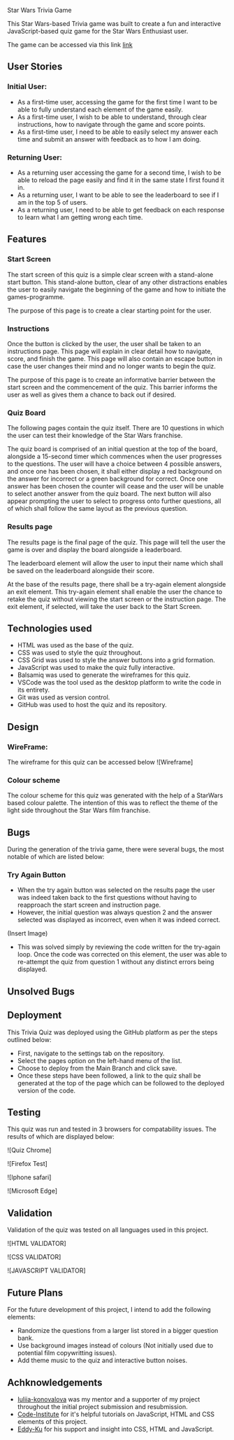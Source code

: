 Star Wars Trivia Game

This Star Wars-based Trivia game was built to create a fun and interactive JavaScript-based quiz game for the Star Wars Enthusiast user.

The game can be accessed via this link [link](https://bethhayden01.github.io/starwars-trivia)

## User Stories

### Initial User: 
* As a first-time user, accessing the game for the first time I want to be able to fully understand each element of the game easily. 
* As a first-time user, I wish to be able to understand, through clear instructions, how to navigate through the game and score points.
* As a first-time user, I need to be able to easily select my answer each time and submit an answer with feedback as to how I am doing. 

### Returning User: 
* As a returning user accessing the game for a second time, I wish to be able to reload the page easily and find it in the same state I first found it in. 
* As a returning user, I want to be able to see the leaderboard to see if I am in the top 5 of users.
* As a returning user, I need to be able to get feedback on each response to learn what I am getting wrong each time. 

## Features

### Start Screen

The start screen of this quiz is a simple clear screen with a stand-alone start button. This stand-alone button, clear of any other distractions enables the user to easily navigate the beginning of the game and how to initiate the games-programme. 

The purpose of this page is to create a clear starting point for the user.

### Instructions

Once the button is clicked by the user, the user shall be taken to an instructions page. This page will explain in clear detail how to navigate, score, and finish the game. This page will also contain an escape button in case the user changes their mind and no longer wants to begin the quiz. 

The purpose of this page is to create an informative barrier between the start screen and the commencement of the quiz. This barrier informs the user as well as gives them a chance to back out if desired. 

### Quiz Board
The following pages contain the quiz itself. There are 10 questions in which the user can test their knowledge of the Star Wars franchise.

The quiz board is comprised of an initial question at the top of the board, alongside a 15-second timer which commences when the user progresses to the questions. The user will have a choice between 4 possible answers, and once one has been chosen, it shall either display a red background on the answer for incorrect or a green background for correct. Once one answer has been chosen the counter will cease and the user will be unable to select another answer from the quiz board. The next button will also appear prompting the user to select to progress onto further questions, all of which shall follow the same layout as the previous question. 

### Results page
The results page is the final page of the quiz. This page will tell the user the game is over and display the board alongside a leaderboard. 

The leaderboard element will allow the user to input their name which shall be saved on the leaderboard alongside their score. 

At the base of the results page, there shall be a try-again element alongside an exit element. This try-again element shall enable the user the chance to retake the quiz without viewing the start screen or the instruction page. The exit element, if selected, will take the user back to the Start Screen. 

## Technologies used 
- HTML was used as the base of the quiz. 
- CSS was used to style the quiz throughout. 
- CSS Grid was used to style the answer buttons into a grid formation. 
- JavaScript was used to make the quiz fully interactive.
- Balsamiq was used to generate the wireframes for this quiz. 
- VSCode was the tool used as the desktop platform to write the code in its entirety. 
- Git was used as version control. 
- GitHub was used to host the quiz and its repository. 

## Design 

### WireFrame:

The wireframe for this quiz can be accessed below
![Wireframe]

### Colour scheme 
The colour scheme for this quiz was generated with the help of a StarWars based colour palette. The intention of this was to reflect the theme of the light side throughout the Star Wars film franchise. 

## Bugs 
During the generation of the trivia game, there were several bugs, the most notable of which are listed below: 

### Try Again Button
* When the try again button was selected on the results page the user was indeed taken back to the first questions without having to reapproach the start screen and instruction page. 
* However, the initial question was always question 2 and the answer selected was displayed as incorrect, even when it was indeed correct.

(Insert Image)

* This was solved simply by reviewing the code written for the try-again loop. Once the code was corrected on this element, the user was able to re-attempt the quiz from question 1 without any distinct errors being displayed. 

## Unsolved Bugs 

## Deployment 

This Trivia Quiz was deployed using the GitHub platform as per the steps outlined below: 

* First, navigate to the settings tab on the repository. 
* Select the pages option on the left-hand menu of the list. 
* Choose to deploy from the Main Branch and click save. 
* Once these steps have been followed, a link to the quiz shall be generated at the top of the page which can be followed to the deployed version of the code. 

## Testing 

This quiz was run and tested in 3 browsers for compatability issues. The results of which are displayed below: 

![Quiz Chrome]

![Firefox Test]

![Iphone safari]

![Microsoft Edge]

## Validation 

Validation of the quiz was tested on all languages used in this project. 

![HTML VALIDATOR]

![CSS VALIDATOR]

![JAVASCRIPT VALIDATOR]

## Future Plans 

For the future development of this project, I intend to add the following elements: 

* Randomize the questions from a larger list stored in a bigger question bank.
* Use background images instead of colours (Not initially used due to potential film copywritting issues).
* Add theme music to the quiz and interactive button noises. 

## Achknowledgements

- [Iuliia-konovalova](https://github.com/IuliiaKonovalova) was my mentor and a supporter of my project throughout the initial project submission and resubmission. 
- [Code-Institute](https://codeinstitute.net/) for it's helpful tutorials on JavaScript, HTML and CSS elements of this project. 
- [Eddy-Ku](https://github.com/PalliateAi) for his support and insight into CSS, HTML and JavaScript. 